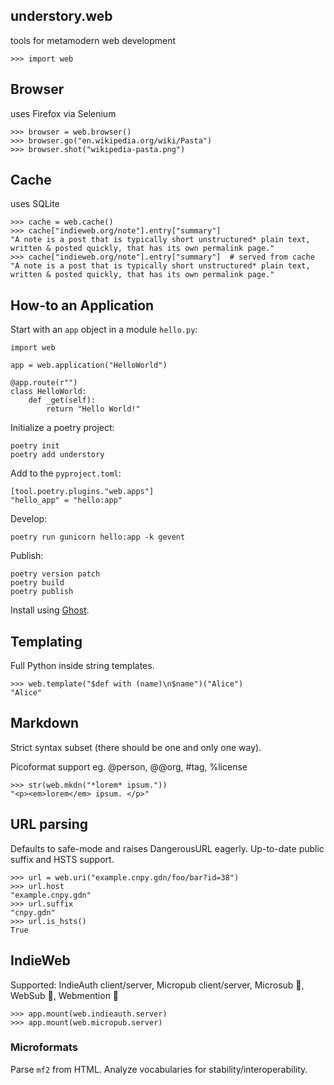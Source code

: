 ## understory.web
tools for metamodern web development

    >>> import web

## Browser

uses Firefox via Selenium

    >>> browser = web.browser()
    >>> browser.go("en.wikipedia.org/wiki/Pasta")
    >>> browser.shot("wikipedia-pasta.png")

## Cache

uses SQLite

    >>> cache = web.cache()
    >>> cache["indieweb.org/note"].entry["summary"]
    "A note is a post that is typically short unstructured* plain text, written & posted quickly, that has its own permalink page."
    >>> cache["indieweb.org/note"].entry["summary"]  # served from cache
    "A note is a post that is typically short unstructured* plain text, written & posted quickly, that has its own permalink page."

## How-to an Application

Start with an `app` object in a module `hello.py`:

    import web

    app = web.application("HelloWorld")

    @app.route(r"")
    class HelloWorld:
        def _get(self):
            return "Hello World!"

Initialize a poetry project:

    poetry init
    poetry add understory

Add to the `pyproject.toml`:

    [tool.poetry.plugins."web.apps"]
    "hello_app" = "hello:app"

Develop:

    poetry run gunicorn hello:app -k gevent

Publish:

    poetry version patch
    poetry build
    poetry publish

Install using [Ghost](//gh.ost.lol).

## Templating

Full Python inside string templates.

    >>> web.template("$def with (name)\n$name")("Alice")
    "Alice"

## Markdown

Strict syntax subset (there should be one and only one way).

Picoformat support eg. @person, @@org, #tag, %license

    >>> str(web.mkdn("*lorem* ipsum."))
    "<p><em>lorem</em> ipsum. </p>"

## URL parsing

Defaults to safe-mode and raises DangerousURL eagerly. Up-to-date public suffix and HSTS support.

    >>> url = web.uri("example.cnpy.gdn/foo/bar?id=38")
    >>> url.host
    "example.cnpy.gdn"
    >>> url.suffix
    "cnpy.gdn"
    >>> url.is_hsts()
    True

## IndieWeb

Supported: IndieAuth client/server, Micropub client/server, Microsub :construction:, WebSub :construction:, Webmention :construction:

    >>> app.mount(web.indieauth.server)
    >>> app.mount(web.micropub.server)

### Microformats

Parse `mf2` from HTML. Analyze vocabularies for stability/interoperability.

